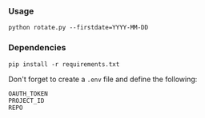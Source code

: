 ### Usage

`python rotate.py --firstdate=YYYY-MM-DD`

### Dependencies
`pip install -r requirements.txt`

Don't forget to create a `.env` file and define the following:

```
OAUTH_TOKEN
PROJECT_ID
REPO
```